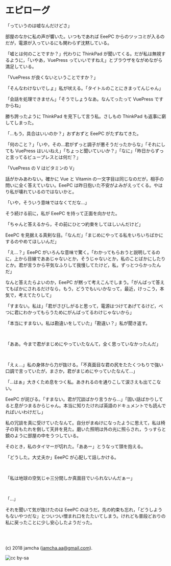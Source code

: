 

# エピローグ

「っていうのは嘘なんだけどさ」

部屋のなかに私の声が響いた。いつもであれば EeePC からのツッコミが入るのだが，電源が入っているにも関わらず沈黙している。

「嘘とは何のことですか？」代わりに ThinkPad が聞いてくる。だが私は無視するように，「いやあ，VuePress っていいですねえ」とブラウザをながめながら満足している。

「VuePress が良くないということですか？」

「そんなわけないでしょ」私が吠える。「タイトルのことにきまってんじゃん」

「会話を処理できません」「そうでしょうなあ。なんてったって VuePress ですからね」

勝ち誇ったように ThinkPad を見下して言う私。さしもの ThinkPad も返事に窮してしまった。

「…もう，具合はいいのか？」おずおずと EeePC がたずねてきた。

「何のこと？」「いや，その…君がずっと調子が悪そうだったからな」「それにしても VuePress はいいねえ」「ちょっと聞いていいか？」「なに」「昨日からずっと言ってるビュープレスとは何だ？」

「VuePress の V はビタミンの V」

話がかみあわない。確かに Vue と Vitamin の一文字目は同じなのだが，相手の問いに全く答えていない。EeePC は昨日抱いた不安がよみがえってくる。やはり私が壊れているのではないかと。

「いや，そういう意味ではなくてだな…」

そう続ける前に，私が EeePC を持って正面を向かせた。

「ちゃんと答えるから，その前にひとつ約束をしてほしいんだけど」

EeePC を見据える真剣な目。「なんだ」「まじめにやってる私をいちいちばかにするのやめてほしいんだ」

「え…？」EeePC がいろんな意味で驚く。「わかってもらおうと説明してるのに，上から目線でああじゃないとか，そうじゃないとか，私のことばかにしたりとか。君が言うから平気なふりして我慢してたけど，私，ずっとつらかったんだ」

なんと答えたらよいのか，EeePC が黙って考えこんでしまう。「がんばって答えてもばかにされるだけなら，もう，どうでもいいかなって，最近，けっこう，本気で，考えてたりして」

「すまない。私は」「君がさびしがると思って，電源はつけてあげてるけど，べつに君にわかってもらうためにがんばってるわけじゃないから」

「本当にすまない。私は勘違いをしていた」「勘違い？」私が聞き返す。

<br>

「ああ。今まで君がまじめにやっていたなんて，全く思っていなかったんだ」

<br>

「えぇ…」私の身体から力が抜ける。「不真面目な君の尻をたたくつもりで強い口調で言っていたが，まさか，君がまじめにやっていたなんて…」

「…はぁ」大きくため息をつく私。あきれるのを通りこして涙さえも出てこない。

EeePC が詫びる。「すまない。君が冗談ばかり言うから…」「固い話ばかりしてると息がつまるからじゃん。本当に知りたければ英語のドキュメントでも読んでればいいわけだし」

私の冗談を真に受けていたなんて。自分がまぬけになったように思えて，私は椅子の背もたれを倒して天井を見た。磨いた照明は外の光に照らされ，うっすらと鏡のように部屋の中をうつしている。

そのとき，私のタイマーが切れた。「ああー」とうなって頭を抱える。

「どうした。大丈夫か」EeePC が心配して話しかける。

<br>

「私は地球の空気じゃ三分間しか真面目でいられないんだぁー」

<br>

「…」

それを聞いて気が抜けたのは EeePC のほうだ。先の約束も忘れ，「どうしようもないやつだな」とついつい憎まれ口をたたいてしまう。けれども普段どおりの私に戻ったことに少し安心したようだった。

<br>
<br>

(c) 2018 jamcha (jamcha.aa@gmail.com).

![cc by-sa](https://i.creativecommons.org/l/by-sa/4.0/88x31.png)

